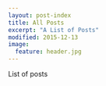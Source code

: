 ```yaml
---
layout: post-index
title: All Posts
excerpt: "A List of Posts"
modified: 2015-12-13
image:
  feature: header.jpg
---
```


List of posts
